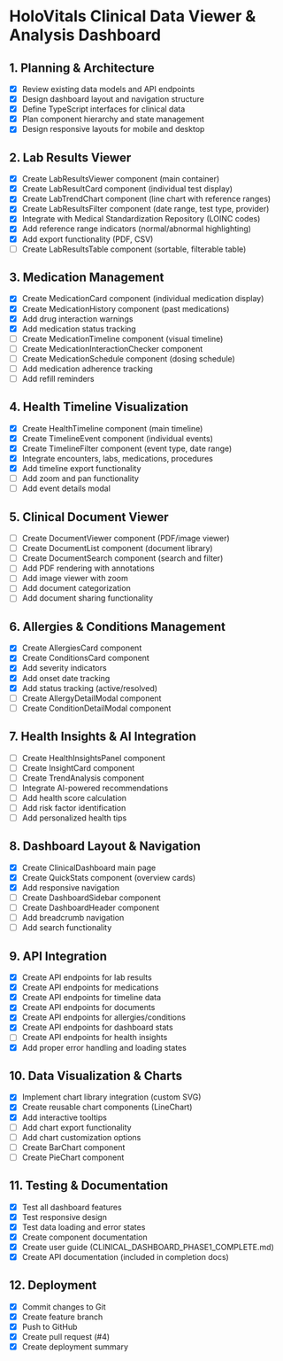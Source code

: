 # HoloVitals Clinical Data Viewer & Analysis Dashboard

## 1. Planning & Architecture
- [x] Review existing data models and API endpoints
- [x] Design dashboard layout and navigation structure
- [x] Define TypeScript interfaces for clinical data
- [x] Plan component hierarchy and state management
- [x] Design responsive layouts for mobile and desktop

## 2. Lab Results Viewer
- [x] Create LabResultsViewer component (main container)
- [x] Create LabResultCard component (individual test display)
- [x] Create LabTrendChart component (line chart with reference ranges)
- [x] Create LabResultsFilter component (date range, test type, provider)
- [x] Integrate with Medical Standardization Repository (LOINC codes)
- [x] Add reference range indicators (normal/abnormal highlighting)
- [x] Add export functionality (PDF, CSV)
- [ ] Create LabResultsTable component (sortable, filterable table)

## 3. Medication Management
- [x] Create MedicationCard component (individual medication display)
- [x] Create MedicationHistory component (past medications)
- [x] Add drug interaction warnings
- [x] Add medication status tracking
- [ ] Create MedicationTimeline component (visual timeline)
- [ ] Create MedicationInteractionChecker component
- [ ] Create MedicationSchedule component (dosing schedule)
- [ ] Add medication adherence tracking
- [ ] Add refill reminders

## 4. Health Timeline Visualization
- [x] Create HealthTimeline component (main timeline)
- [x] Create TimelineEvent component (individual events)
- [x] Create TimelineFilter component (event type, date range)
- [x] Integrate encounters, labs, medications, procedures
- [x] Add timeline export functionality
- [ ] Add zoom and pan functionality
- [ ] Add event details modal

## 5. Clinical Document Viewer
- [ ] Create DocumentViewer component (PDF/image viewer)
- [ ] Create DocumentList component (document library)
- [ ] Create DocumentSearch component (search and filter)
- [ ] Add PDF rendering with annotations
- [ ] Add image viewer with zoom
- [ ] Add document categorization
- [ ] Add document sharing functionality

## 6. Allergies & Conditions Management
- [x] Create AllergiesCard component
- [x] Create ConditionsCard component
- [x] Add severity indicators
- [x] Add onset date tracking
- [x] Add status tracking (active/resolved)
- [ ] Create AllergyDetailModal component
- [ ] Create ConditionDetailModal component

## 7. Health Insights & AI Integration
- [ ] Create HealthInsightsPanel component
- [ ] Create InsightCard component
- [ ] Create TrendAnalysis component
- [ ] Integrate AI-powered recommendations
- [ ] Add health score calculation
- [ ] Add risk factor identification
- [ ] Add personalized health tips

## 8. Dashboard Layout & Navigation
- [x] Create ClinicalDashboard main page
- [x] Create QuickStats component (overview cards)
- [x] Add responsive navigation
- [ ] Create DashboardSidebar component
- [ ] Create DashboardHeader component
- [ ] Add breadcrumb navigation
- [ ] Add search functionality

## 9. API Integration
- [x] Create API endpoints for lab results
- [x] Create API endpoints for medications
- [x] Create API endpoints for timeline data
- [x] Create API endpoints for documents
- [x] Create API endpoints for allergies/conditions
- [x] Create API endpoints for dashboard stats
- [ ] Create API endpoints for health insights
- [x] Add proper error handling and loading states

## 10. Data Visualization & Charts
- [x] Implement chart library integration (custom SVG)
- [x] Create reusable chart components (LineChart)
- [x] Add interactive tooltips
- [ ] Add chart export functionality
- [ ] Add chart customization options
- [ ] Create BarChart component
- [ ] Create PieChart component

## 11. Testing & Documentation
- [x] Test all dashboard features
- [x] Test responsive design
- [x] Test data loading and error states
- [x] Create component documentation
- [x] Create user guide (CLINICAL_DASHBOARD_PHASE1_COMPLETE.md)
- [x] Create API documentation (included in completion docs)

## 12. Deployment
- [x] Commit changes to Git
- [x] Create feature branch
- [x] Push to GitHub
- [x] Create pull request (#4)
- [x] Create deployment summary